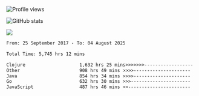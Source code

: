 ![Profile views](https://komarev.com/ghpvc/?username=liuchong)

![GitHub stats](https://github-readme-stats.vercel.app/api?username=liuchong&show_icons=true)

<img src="https://cr-skills-chart-widget.azurewebsites.net/api/api?username=liuchong&skills=Java,JavaScript,Python,Go,Rust,Zig&show-other-skills=true"/>

<!--START_SECTION:waka-->

```txt
From: 25 September 2017 - To: 04 August 2025

Total Time: 5,745 hrs 12 mins

Clojure                    1,632 hrs 25 mins>>>>>>>------------------   28.41 %
Other                      908 hrs 49 mins >>>>---------------------   15.82 %
Java                       854 hrs 34 mins >>>>---------------------   14.87 %
Go                         632 hrs 30 mins >>>----------------------   11.01 %
JavaScript                 487 hrs 46 mins >>-----------------------   08.49 %
```

<!--END_SECTION:waka-->
